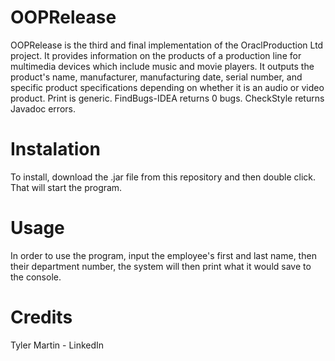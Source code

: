 # OOPRelease

OOPRelease is the third and final implementation of the OraclProduction Ltd project. It provides information on the products of a
production line for multimedia devices which include music and movie players. It outputs the product's name,
manufacturer, manufacturing date, serial number, and specific product specifications depending on whether it is an
audio or video product. Print is generic. FindBugs-IDEA returns 0 bugs. CheckStyle returns Javadoc errors.

# Instalation
To install, download the .jar file from this repository and then double click. That will start the program. 

# Usage
In order to use the program, input the employee's first and last name, then their department number, the system will then print what it would save to the console. 

# Credits
Tyler Martin - LinkedIn

